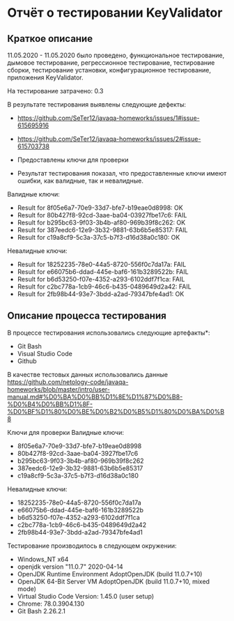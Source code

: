 # Отчёт о тестировании KeyValidator

## Краткое описание

11.05.2020 - 11.05.2020 было проведено, функциональное тестирование, дымовое тестирование, регрессионное тестирование, тестирование сборки, тестирование установки, конфигурационное тестирование, приложения KeyValidator.

На тестирование затрачено: 0.3

В результате тестирования выявлены следующие дефекты:
* https://github.com/SeTer12/javaqa-homeworks/issues/1#issue-615695916
* https://github.com/SeTer12/javaqa-homeworks/issues/2#issue-615703738

* Предоставлены ключи для проверки
* Результат тестирования показал, что предоставленные ключи имеют ошибки, как валидные, так и невалидные.

Валидные ключи:
* Result for 8f05e6a7-70e9-33d7-bfe7-b19eae0d8998: OK
* Result for 80b427f8-92cd-3aae-ba04-03927fbe17c6: FAIL
* Result for b295bc63-9f03-3b4b-af80-969b39f8c262: OK
* Result for 387eedc6-12e9-3b32-9881-63b6b5e85317: FAIL
* Result for c19a8cf9-5c3a-37c5-b7f3-d16d38a0c180: OK

Невалидные ключи:
* Result for 18252235-78e0-44a5-8720-556f0c7da17a: FAIL
* Result for e66075b6-ddad-445e-baf6-161b3289522b: FAIL
* Result for b6d53250-f07e-4352-a293-6102ddf7f1ca: FAIL
* Result for c2bc778a-1cb9-46c6-b435-0489649d2a42: FAIL
* Result for 2fb98b44-93e7-3bdd-a2ad-79347bfe4ad1: OK

## Описание процесса тестирования

В процессе тестирования использовались следующие артефакты*:
* Git Bash
* Visual Studio Code
* Github

В качестве тестовых данных использовались данные https://github.com/netology-code/javaqa-homeworks/blob/master/intro/user-manual.md#%D0%BA%D0%BB%D1%8E%D1%87%D0%B8-%D0%B4%D0%BB%D1%8F-%D0%BF%D1%80%D0%BE%D0%B2%D0%B5%D1%80%D0%BA%D0%B8

Ключи для проверки
Валидные ключи:
* 8f05e6a7-70e9-33d7-bfe7-b19eae0d8998
* 80b427f8-92cd-3aae-ba04-3927fbe17c6
* b295bc63-9f03-3b4b-af80-969b39f8c262
* 387eedc6-12e9-3b32-9881-63b6b5e85317
* c19a8cf9-5c3a-37c5-b7f3-d16d38a0c180

Невалидные ключи:
* 18252235-78e0-44a5-8720-556f0c7da17a
* e66075b6-ddad-445e-baf6-161b3289522b
* b6d53250-f07e-4352-a293-6102ddf7f1ca
* c2bc778a-1cb9-46c6-b435-0489649d2a42
* 2fb98b44-93e7-3bdd-a2ad-79347bfe4ad1

Тестирование производилось в следующем окружении:
* Windows_NT x64
* openjdk version "11.0.7" 2020-04-14
* OpenJDK Runtime Environment AdoptOpenJDK (build 11.0.7+10)
* OpenJDK 64-Bit Server VM AdoptOpenJDK (build 11.0.7+10, mixed mode)
* Virtual Studio Code Version: 1.45.0 (user setup)
* Chrome: 78.0.3904.130
* Git Bash 2.26.2.1